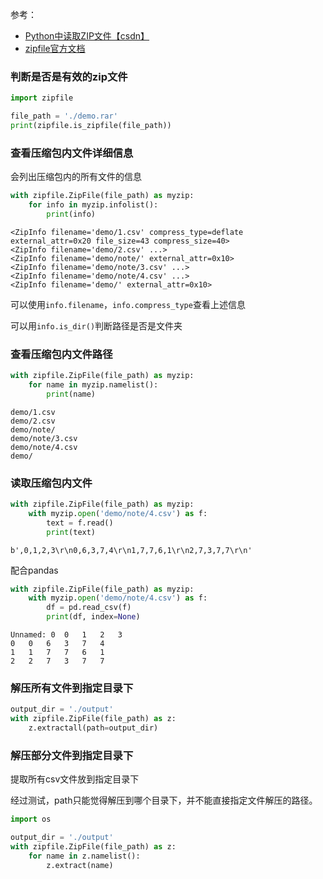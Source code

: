 

参考：

- [Python中读取ZIP文件【csdn】](https://blog.csdn.net/zhuoqingjoking97298/article/details/121974670)
- [zipfile官方文档](https://docs.python.org/3/library/zipfile.html?highlight=zipfile#module-zipfile)



### 判断是否是有效的zip文件

```python
import zipfile

file_path = './demo.rar'
print(zipfile.is_zipfile(file_path))
```

### 查看压缩包内文件详细信息

会列出压缩包内的所有文件的信息

```python
with zipfile.ZipFile(file_path) as myzip:
    for info in myzip.infolist():
        print(info)
```

```
<ZipInfo filename='demo/1.csv' compress_type=deflate external_attr=0x20 file_size=43 compress_size=40>
<ZipInfo filename='demo/2.csv' ...>
<ZipInfo filename='demo/note/' external_attr=0x10>
<ZipInfo filename='demo/note/3.csv' ...>
<ZipInfo filename='demo/note/4.csv' ...>
<ZipInfo filename='demo/' external_attr=0x10>
```

可以使用`info.filename`，`info.compress_type`查看上述信息

可以用`info.is_dir()`判断路径是否是文件夹

### 查看压缩包内文件路径

```python
with zipfile.ZipFile(file_path) as myzip:
    for name in myzip.namelist():
        print(name)
```

```
demo/1.csv
demo/2.csv
demo/note/
demo/note/3.csv
demo/note/4.csv
demo/
```

### 读取压缩包内文件

```python
with zipfile.ZipFile(file_path) as myzip:
    with myzip.open('demo/note/4.csv') as f:
        text = f.read()
        print(text)
```

```
b',0,1,2,3\r\n0,6,3,7,4\r\n1,7,7,6,1\r\n2,7,3,7,7\r\n'
```

配合pandas

```python
with zipfile.ZipFile(file_path) as myzip:
    with myzip.open('demo/note/4.csv') as f:
        df = pd.read_csv(f)
        print(df, index=None)
```

```
Unnamed: 0 	0 	1 	2 	3
0 	0 	6 	3 	7 	4
1 	1 	7 	7 	6 	1
2 	2 	7 	3 	7 	7
```

### 解压所有文件到指定目录下

```python
output_dir = './output'
with zipfile.ZipFile(file_path) as z:
    z.extractall(path=output_dir)
```

### 解压部分文件到指定目录下

提取所有csv文件放到指定目录下

经过测试，path只能觉得解压到哪个目录下，并不能直接指定文件解压的路径。

```python
import os

output_dir = './output'
with zipfile.ZipFile(file_path) as z:
    for name in z.namelist():
        z.extract(name)
```

